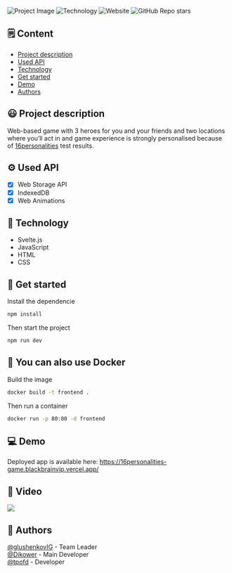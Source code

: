![Project Image](https://static.neris-assets.com/images/homepage/community.svg)
![Technology](https://img.shields.io/badge/svelte-svelte--v3-red) ![Website](https://img.shields.io/website?down_message=demo&up_color=blue&up_message=demo&url=https%3A%2F%2F16personalities-game.blackbrainvip.vercel.app%2F) ![GitHub Repo stars](https://img.shields.io/github/stars/tpofd/16personalities-game?style=social)

## 🗒 Content
* [Project description](https://github.com/tpofd/16personalities-game/blob/main/README.md#project-description)
* [Used API](https://github.com/tpofd/16personalities-game/blob/main/README.md#used-api)
* [Technology](https://github.com/tpofd/16personalities-game/blob/main/README.md#technology)
* [Get started](https://github.com/tpofd/16personalities-game/blob/main/README.md#get-started)
* [Demo](https://github.com/tpofd/16personalities-game/blob/main/README.md#demo)
* [Authors](https://github.com/tpofd/16personalities-game/blob/main/README.md#demo)

## 😃 Project description

Web-based game with 3 heroes for you and your friends and two locations where you’ll act in and game experience is strongly personalised because of [16personalities](https://www.16personalities.com/) test results.

## ⚙️ Used API

* [x] Web Storage API
* [x] IndexedDB
* [x] Web Animations

## 🔧 Technology

* Svelte.js
* JavaScript
* HTML
* CSS

## 🚀 Get started

Install the dependencie

```bash
npm install
```

Then start the project

```bash
npm run dev
```

## 🐳 You can also use Docker
Build the image
```bash
docker build -t frontend .
```

Then run a container
```bash
docker run -p 80:80 -d frontend
```

## 💻 Demo

Deployed app is available here: https://16personalities-game.blackbrainvip.vercel.app/

## 🎇 Video

[![](https://res.cloudinary.com/marcomontalbano/image/upload/v1606050646/video_to_markdown/images/youtube--eoisnBv9ryQ-c05b58ac6eb4c4700831b2b3070cd403.jpg)](https://youtu.be/eoisnBv9ryQ "")

## 🧓 Authors

[@glushenkovIG](https://github.com/glushenkovIG) - Team Leader  
[@Dikower](https://github.com/Dikower) - Main Developer  
[@tpofd](https://github.com/tpofd) - Developer
